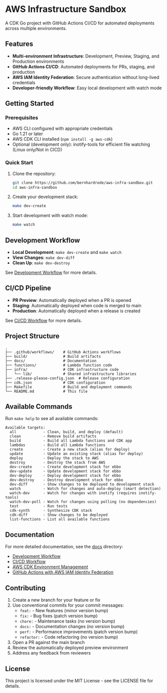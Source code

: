 # AWS Infrastructure Sandbox

A CDK Go project with GitHub Actions CI/CD for automated deployments across multiple environments.

## Features

- **Multi-environment Infrastructure**: Development, Preview, Staging, and Production environments
- **GitHub Actions CI/CD**: Automated deployments for PRs, staging, and production
- **AWS IAM Identity Federation**: Secure authentication without long-lived credentials
- **Developer-friendly Workflow**: Easy local development with watch mode

## Getting Started

### Prerequisites

- AWS CLI configured with appropriate credentials
- Go 1.21 or later
- AWS CDK CLI installed (`npm install -g aws-cdk`)
- Optional (development only): inotify-tools for efficient file watching (Linux only/Not in CICD)

### Quick Start

1. Clone the repository:
   ```bash
   git clone https://github.com/bernhardrode/aws-infra-sandbox.git
   cd aws-infra-sandbox
   ```

2. Create your development stack:
   ```bash
   make dev-create
   ```

3. Start development with watch mode:
   ```bash
   make watch
   ```

## Development Workflow

- **Local Development**: `make dev-create` and `make watch`
- **View Changes**: `make dev-diff`
- **Clean Up**: `make dev-destroy`

See [Development Workflow](./docs/development-workflow.md) for more details.

## CI/CD Pipeline

- **PR Preview**: Automatically deployed when a PR is opened
- **Staging**: Automatically deployed when code is merged to main
- **Production**: Automatically deployed when a release is created

See [CI/CD Workflow](./docs/ci-cd-workflow.md) for more details.

## Project Structure

```
.
├── .github/workflows/    # GitHub Actions workflows
├── build/                # Build artifacts
├── docs/                 # Documentation
├── functions/            # Lambda function code
├── infra/                # CDK infrastructure code
│   └── lib/              # Shared infrastructure libraries
├── .release-please-config.json  # Release configuration
├── cdk.json              # CDK configuration
├── Makefile              # Build and deployment commands
└── README.md             # This file
```

## Available Commands

Run `make help` to see all available commands:

```
Available targets:
  all            - Clean, build, and deploy (default)
  clean          - Remove build artifacts
  build          - Build all Lambda functions and CDK app
  lambdas        - Build all Lambda functions
  create         - Create a new stack (alias for deploy)
  update         - Update an existing stack (alias for deploy)
  deploy         - Deploy the stack to AWS
  destroy        - Destroy the stack from AWS
  dev-create     - Create development stack for ebbo
  dev-update     - Update development stack for ebbo
  dev-deploy     - Deploy development stack for ebbo
  dev-destroy    - Destroy development stack for ebbo
  dev-diff       - Show changes to be deployed to development stack
  watch          - Watch for changes and auto-deploy (smart detection)
  watch-dev      - Watch for changes with inotify (requires inotify-tools)
  watch-dev-poll - Watch for changes using polling (no dependencies)
  test           - Run tests
  cdk-synth      - Synthesize CDK stack
  cdk-diff       - Show changes to be deployed
  list-functions - List all available functions
```

## Documentation

For more detailed documentation, see the [docs](./docs) directory:

- [Development Workflow](./docs/development-workflow.md)
- [CI/CD Workflow](./docs/ci-cd-workflow.md)
- [AWS CDK Environment Management](./docs/aws-cdk-environments.md)
- [GitHub Actions with AWS IAM Identity Federation](./docs/github-aws-federation.md)

## Contributing

1. Create a new branch for your feature or fix
2. Use conventional commits for your commit messages:
   - `feat:` - New features (minor version bump)
   - `fix:` - Bug fixes (patch version bump)
   - `chore:` - Maintenance tasks (no version bump)
   - `docs:` - Documentation changes (no version bump)
   - `perf:` - Performance improvements (patch version bump)
   - `refactor:` - Code refactoring (no version bump)
3. Open a PR against the main branch
4. Review the automatically deployed preview environment
5. Address any feedback from reviewers

## License

This project is licensed under the MIT License - see the LICENSE file for details.
